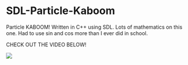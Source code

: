 # SDL-Particle-Kaboom

Particle KABOOM! Written in C++ using SDL. Lots of mathematics on this one. Had to use sin and cos more than I ever did in school. 

CHECK OUT THE VIDEO BELOW! 

[![](http://img.youtube.com/vi/d5x3dnsya6I/0.jpg)](http://www.youtube.com/watch?v=d5x3dnsya6I "")
